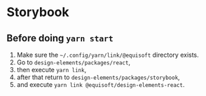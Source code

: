 # Storybook

## Before doing `yarn start`

1. Make sure the `~/.config/yarn/link/@equisoft` directory exists.
1. Go to `design-elements/packages/react`,
2. then execute `yarn link`,
3. after that return to `design-elements/packages/storybook`,
4. and execute `yarn link @equisoft/design-elements-react`.
